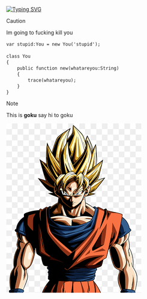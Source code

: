 [![Typing SVG](https://readme-typing-svg.demolab.com?font=Arial&size=30&pause=1000&color=F7F7F7&background=FFFFFF00&vCenter=true&random=false&width=435&lines=%3A3)](https://git.io/typing-svg)
> [!CAUTION]
> Im going to fucking kill you

```
var stupid:You = new You('stupid');

class You
{
    public function new(whatareyou:String)
    {
        trace(whatareyou);
    }
}
```

> [!NOTE]
> This is **goku** say hi to goku
>
> [![Goku :3](https://github.com/RedDoesStuff/RedDoesStuff/blob/main/png-transparent-goku-dragon-ball-xenoverse-2-majin-buu-vegeta-goku-thumbnail.png)](https://www.youtube.com/watch?v=M35xx37yllY)


